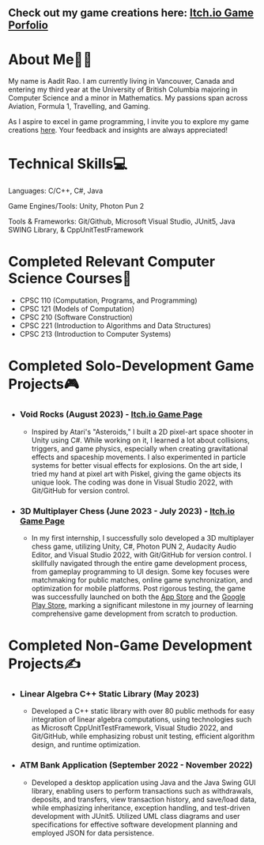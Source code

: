 <!--
<p align="center">
  <a href="https://www.linkedin.com/in/aadit-rao-027119262/">
    <img src="https://upload.wikimedia.org/wikipedia/commons/thumb/c/ca/LinkedIn_logo_initials.png/800px-LinkedIn_logo_initials.png" alt="LinkedIn" width="30" height="30">
    LinkedIn
  </a> |
  <a href="https://skyl1ne0.itch.io/">
    <img src="https://static-00.iconduck.com/assets.00/itch-io-icon-512x512-wwio9bi8.png" alt="Check out my games here!" width="30" height="30">
    Check out my games here!
  </a>
</p>
-->

## Check out my game creations here: [Itch.io Game Porfolio](https://skyl1ne0.itch.io/)

# About Me👨‍💻

My name is Aadit Rao. I am currently living in Vancouver, Canada and entering my third year at the University of British Columbia majoring in Computer Science and a minor in Mathematics. My passions span across Aviation, Formula 1, Travelling, and Gaming. 

As I aspire to excel in game programming, I invite you to explore my game creations [here](https://skyl1ne0.itch.io/). Your feedback and insights are always appreciated!

# Technical Skills💻

Languages: C/C++, C#, Java

Game Engines/Tools: Unity, Photon Pun 2

Tools & Frameworks: Git/Github, Microsoft Visual Studio, JUnit5, Java SWING Library, & CppUnitTestFramework<br>

# Completed Relevant Computer Science Courses📝

- CPSC 110 (Computation, Programs, and Programming)
- CPSC 121 (Models of Computation)
- CPSC 210 (Software Construction)
- CPSC 221 (Introduction to Algorithms and Data Structures)
- CPSC 213 (Introduction to Computer Systems)

# Completed Solo-Development Game Projects🎮

- ### Void Rocks (August 2023) - [Itch.io Game Page](https://skyl1ne0.itch.io/void-rocks)
  - Inspired by Atari's "Asteroids," I built a 2D pixel-art space shooter in Unity using C#. While working on it, I learned a lot about collisions, triggers, and game physics, especially when creating gravitational effects and spaceship movements. I also experimented in particle systems for better visual effects for explosions. On the art side, I tried my hand at pixel art with Piskel, giving the game objects its unique look. The coding was done in Visual Studio 2022, with Git/GitHub for version control.
- ### 3D Multiplayer Chess (June 2023 - July 2023) - [Itch.io Game Page](https://skyl1ne0.itch.io/chess-3d)
  - In my first internship, I successfully solo developed a 3D multiplayer chess game, utilizing Unity, C#, Photon PUN 2, Audacity Audio Editor, and Visual Studio 2022, with Git/GitHub for version control. I skillfully navigated through the entire game development process, from gameplay programming to UI design. Some key focuses were matchmaking for public matches,  online game synchronization, and optimization for mobile platforms. Post rigorous testing, the game was successfully launched on both the [App Store](https://apps.apple.com/ae/app/super-chess-3d/id6452748872?platform=iphone) and the [Google Play Store](https://play.google.com/store/apps/details?id=com.giro.superchess), marking a significant milestone in my journey of learning comprehensive game development from scratch to production.

# Completed Non-Game Development Projects✍️

- ### Linear Algebra C++ Static Library (May 2023)
  - Developed a C++ static library with over 80 public methods for easy integration of linear algebra computations, using technologies such as Microsoft CppUnitTestFramework, Visual Studio 2022, and Git/GitHub, while emphasizing robust unit testing, efficient algorithm design, and runtime optimization.
- ### ATM Bank Application (September 2022 - November 2022)
  - Developed a desktop application using Java and the Java Swing GUI library, enabling users to perform transactions such as withdrawals, deposits, and transfers, view transaction history, and save/load data, while emphasizing inheritance, exception handling, and test-driven development with JUnit5. Utilized UML class diagrams and user specifications for effective software development planning and employed JSON for data persistence.


<!--
**Aadit1004/Aadit1004** is a ✨ _special_ ✨ repository because its `README.md` (this file) appears on your GitHub profile.

Here are some ideas to get you started:

- 🔭 I’m currently working on ...
- 🌱 I’m currently learning ...
- 👯 I’m looking to collaborate on ...
- 🤔 I’m looking for help with ...
- 💬 Ask me about ...
- 📫 How to reach me: ...
- 😄 Pronouns: ...
- ⚡ Fun fact: ...
-->
